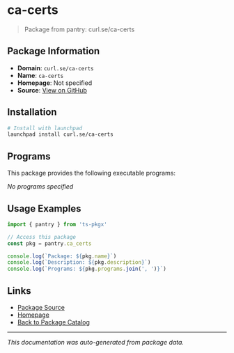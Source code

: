# ca-certs

> Package from pantry: curl.se/ca-certs

## Package Information

- **Domain**: `curl.se/ca-certs`
- **Name**: `ca-certs`
- **Homepage**: Not specified
- **Source**: [View on GitHub](https://github.com/pkgxdev/pantry/tree/main/projects/curl.se/ca-certs/package.yml)

## Installation

```bash
# Install with launchpad
launchpad install curl.se/ca-certs
```

## Programs

This package provides the following executable programs:

*No programs specified*

## Usage Examples

```typescript
import { pantry } from 'ts-pkgx'

// Access this package
const pkg = pantry.ca_certs

console.log(`Package: ${pkg.name}`)
console.log(`Description: ${pkg.description}`)
console.log(`Programs: ${pkg.programs.join(', ')}`)
```

## Links

- [Package Source](https://github.com/pkgxdev/pantry/tree/main/projects/curl.se/ca-certs/package.yml)
- [Homepage](#)
- [Back to Package Catalog](../package-catalog.md)

---

*This documentation was auto-generated from package data.*
